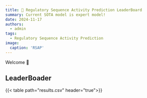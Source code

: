 ```yaml
---
title: 🎉 Regulatory Sequence Activity Prediction LeaderBoard
summary: Current SOTA model is expert model!
date: 2024-11-17
authors:
  - admin
tags:
  - Regulatory Sequence Activity Prediction
image:
  caption: 'RSAP'
---
```


Welcome 👋

## LeaderBoader

{{< table path="results.csv" header="true">}}